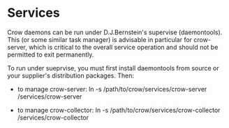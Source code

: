 Services
========

Crow daemons can be run under D.J.Bernstein's supervise (daemontools).
This (or some similar task manager) is advisable in particular for
crow-server, which is critical to the overall service operation and
should not be permitted to exit permanently.

To run under sueprvise, you must first install daemontools from source
or your supplier's distribution packages.  Then:

* to manage crow-server:
	ln -s /path/to/crow/services/crow-server /services/crow-server

* to manage crow-collector:
	ln -s /path/to/crow/services/crow-collector /services/crow-collector
